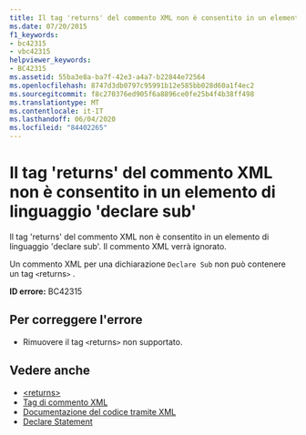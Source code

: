 ```yaml
---
title: Il tag 'returns' del commento XML non è consentito in un elemento di linguaggio 'declare sub'
ms.date: 07/20/2015
f1_keywords:
- bc42315
- vbc42315
helpviewer_keywords:
- BC42315
ms.assetid: 55ba3e8a-ba7f-42e3-a4a7-b22844e72564
ms.openlocfilehash: 8747d3db0797c95991b12e585bb028d60a1f4ec2
ms.sourcegitcommit: f8c270376ed905f6a8896ce0fe25b4f4b38ff498
ms.translationtype: MT
ms.contentlocale: it-IT
ms.lasthandoff: 06/04/2020
ms.locfileid: "84402265"
---
```

# <a name="xml-comment-tag-returns-is-not-permitted-on-a-declare-sub-language-element"></a>Il tag 'returns' del commento XML non è consentito in un elemento di linguaggio 'declare sub'
Il tag 'returns' del commento XML non è consentito in un elemento di linguaggio 'declare sub'. Il commento XML verrà ignorato.  
  
 Un commento XML per una dichiarazione `Declare Sub` non può contenere un tag `<`returns`>` .  
  
 **ID errore:** BC42315  
  
## <a name="to-correct-this-error"></a>Per correggere l'errore  
  
- Rimuovere il tag `<`returns`>` non supportato.  
  
## <a name="see-also"></a>Vedere anche

- [\<returns>](../language-reference/xmldoc/returns.md)
- [Tag di commento XML](../language-reference/xmldoc/index.md)
- [Documentazione del codice tramite XML](../programming-guide/program-structure/documenting-your-code-with-xml.md)
- [Declare Statement](../language-reference/statements/declare-statement.md)
